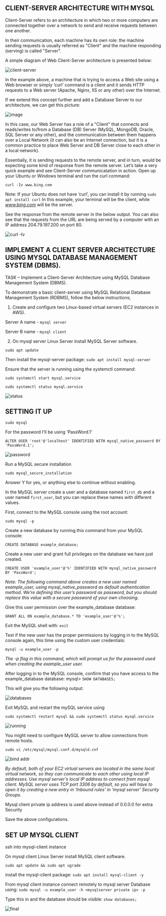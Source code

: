 ## CLIENT-SERVER ARCHITECTURE WITH MYSQL

Client-Server refers to an architecture in which two or more computers are connected together over a network to send and receive requests between one another.

In their communication, each machine has its own role: the machine sending requests is usually referred as "Client" and the machine responding (serving) is called "Server".

A simple diagram of Web Client-Server architecture is presented below:

![client-server](./images/client%20server.png)


In the example above, a machine that is trying to access a Web site using a Web browser or simply ‘curl’ command is a client and it sends HTTP requests to a Web server (Apache, Nginx, IIS or any other) over the Internet.


If we extend this concept further and add a Database Server to our architecture, we can get this picture:


![image](./images/image%202.png)


In this case, our Web Server has a role of a "Client" that connects and reads/writes to/from a Database (DB) Server (MySQL, MongoDB, Oracle, SQL Server or any other), and the communication between them happens over a Local Network (it can also be an Internet connection, but it is a common practice to place Web Server and DB Server close to each other in a local network).

Essentially, it is sending requests to the remote server, and in turn, would be expecting some kind of response from the remote server. Let’s take a very quick example and see Client-Server communicatation in action. Open up your Ubuntu or Windows terminal and run the curl command:

`curl -Iv www.bing.com`

Note: If your Ubuntu does not have ‘curl’, you can install it by running `sudo apt install curl` In this example, your terminal will be the client, while *www.bing.com* will be the server.

See the response from the remote server in the below output. You can also see that the requests from the URL are being served by a computer with an IP address 204.79.197.200 on port 80.

![curl -Iv](./images/curl%20-Iv.png)


## IMPLEMENT A CLIENT SERVER ARCHITECTURE USING MYSQL DATABASE MANAGEMENT SYSTEM (DBMS).

TASK – Implement a Client-Server Architecture using MySQL Database Management System (DBMS).

To demonstrate a basic client-server using MySQL Relational Database Management System (RDBMS), follow the below instructions;


1.	Create and configure two Linux-based virtual servers (EC2 instances in AWS).

Server A name - `mysql server`

Server B name - `mysql client`

2.	On mysql server Linux Server install MySQL Server software.

`sudo apt update`

Then install the mysql-server package:
`sudo apt install mysql-server`

Ensure that the server is running using the systemctl command:

`sudo systemctl start mysql.service`

`sudo systemctl status mysql.service`

![status](./images/mysql%20server%20status.jpg)

## SETTING IT UP

`sudo mysql`

For the password I'll be using 'PassWord.1'

`ALTER USER 'root'@'localhost' IDENTIFIED WITH mysql_native_password BY 'PassWord.1';`

![password](./images/mysql%20password.jpg)

Run a MySQL secure installation

`sudo mysql_secure_installation`


Answer Y for yes, or anything else to continue without enabling.

In the MySQL server create a user and a database named `first_db` and a user named `first_user`, but you can replace these names with different values.

First, connect to the MySQL console using the root account:

`sudo mysql -p`

Create a new database by running this command from your MySQL console:

`CREATE DATABASE example_database;`

Create a new user and grant full privileges on the database we have just created.

`CREATE USER 'example_user'@'%' IDENTIFIED WITH mysql_native_password BY 'PassWord';`

*Note: The following command above creates a new user named example_user, using mysql_native_password as default authentication method. We’re defining this user’s password as password, but you should replace this value with a secure password of your own choosing.*

Give this user permission over the example_database database:

`GRANT ALL ON example_database.* TO 'example_user'@'%';`

Exit the MySQL shell with: `exit`

Test if the new user has the proper permissions by logging in to the MySQL console again, this time using the custom user credentials:

`mysql -u example_user -p`

*The -p flag in this command, which will prompt us for the password used when creating the example_user user.*

After logging in to the MySQL console, confirm that you have access to the example_database database: mysql> `SHOW DATABASES;`

This will give you the following output:

![databases](./images/show%20database.jpg)

Exit MySQL and restart the mySQL service using

`sudo systemctl restart mysql && sudo systemctl status mysql.service`

![running](./images/mysql%20server%20status.jpg)

You might need to configure MySQL server to allow connections from remote hosts.

`sudo vi /etc/mysql/mysql.conf.d/mysqld.cnf`

![bind addr](./images/bind%20address.jpg)


*By default, both of your EC2 virtual servers are located in the same local virtual network, so they can communicate to each other using local IP addresses. Use mysql server's local IP address to connect from mysql client. MySQL server uses TCP port 3306 by default, so you will have to open it by creating a new entry in ‘Inbound rules’ in ‘mysql server’ Security Groups.*

Mysql client private ip address is used above instead of 0.0.0.0 for extra Security

Save the above configurations.

## SET UP MYSQL CLIENT

ssh into mysql-client instance

On mysql client Linux Server install MySQL client software.

`sudo apt update && sudo apt ugrade`

install the mysql-client package: `sudo apt install mysql-client -y`

From mysql client instance connect remotely to mysql server Database using:
`sudo mysql -u example_user -h <mysqlserver private ip> -p`

Type this in and the database should be visible: `show databases;`


![final](./images/final.jpg)


